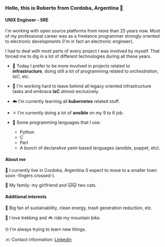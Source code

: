 
### Hello, this is Roberto from Cordoba, Argentina 👋

#### UNIX Engineer - SRE

I'm working with open source platforms from more than 25 years now. Most of my professional career was as a freelance programmer strongly oriented to electronic developments (I'm in fact an electronic engineer).

I had to deal with most parts of every project I was involved by myself. That forced me to dig in a lot of different technologies during all these years.

- 🔭 Today I prefer to be more involved in projects related to **infrastructure**, doing still a lot of programming related to *orchestration*, *IaC*, etc.

- 🤔 I'm working hard to leave behind all legacy oriented infrastructure tasks and embrace **IaC** almost exclusively.

- ☁️ I’m currently learning all **kubernetes** related stuff.

- ⚛️ I'm currently doing a lot of **ansible** on my 9 to 6 job.

- 🚀 Some programming languages that I use:
  - Python
  - C
  - Perl
  - A bunch of declarative yaml-based languages (ansible, puppet, etc).

#### About me

🏡 I currently live in Cordoba, Argentina (I expect to move to a smaller town soon -fingers crossed-).

👫 My family: my girlfriend and 🐱🐱 two cats.

#### Additional interests

🌱 Big fan of sustainability, clean energy, trash generation reduction, etc.

🌄 I love trekking and 🚲 ride my mountain bike.

🤓 I'm always trying to learn new things.

✉️ Contact information: [Linkedin](https://www.linkedin.com/in/rjrpaz/)
